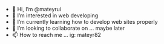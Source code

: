 - 👋 Hi, I’m @mateyrui
- 👀 I’m interested in web developing
- 🌱 I’m currently learning how to develop web sites properly
- 💞️ I’m looking to collaborate on ... maybe later
- 📫 How to reach me ... ig: mateyr82

<!---
mateyrui/mateyrui is a ✨ special ✨ repository because its `README.md` (this file) appears on your GitHub profile.
You can click the Preview link to take a look at your changes.
--->
